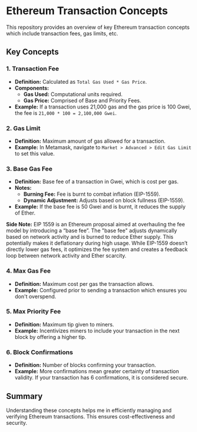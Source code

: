 # Ethereum Transaction Concepts

This repository provides an overview of key Ethereum transaction concepts which include transaction fees, gas limits, etc.

## Key Concepts

### 1. Transaction Fee
- **Definition:** Calculated as `Total Gas Used * Gas Price`.
- **Components:**
  - **Gas Used:** Computational units required.
  - **Gas Price:** Comprised of Base and Priority Fees.
- **Example:** If a transaction uses 21,000 gas and the gas price is 100 Gwei, the fee is `21,000 * 100 = 2,100,000 Gwei`.

### 2. Gas Limit
- **Definition:** Maximum amount of gas allowed for a transaction.
- **Example:** In Metamask, navigate to `Market > Advanced > Edit Gas Limit` to set this value.

### 3. Base Gas Fee
- **Definition:** Base fee of a transaction in Gwei, which is cost per gas.
- **Notes:**
  - **Burning Fee:** Fee is burnt to combat inflation (EIP-1559).
  - **Dynamic Adjustment:** Adjusts based on block fullness (EIP-1559).
- **Example:** If the base fee is 50 Gwei and is burnt, it reduces the supply of Ether.

**Side Note:** EIP 1559 is an Ethereum proposal aimed at overhauling the fee model by introducing a “base fee”. The "base fee" adjusts dynamically based on network activity and is burned to reduce Ether supply. This potentially makes it deflationary during high usage. While EIP-1559 doesn’t directly lower gas fees, it optimizes the fee system and creates a feedback loop between network activity and Ether scarcity.

### 4. Max Gas Fee
- **Definition:** Maximum cost per gas the transaction allows.
- **Example:** Configured prior to sending a transaction which ensures you don't overspend.

### 5. Max Priority Fee
- **Definition:** Maximum tip given to miners.
- **Example:** Incentivizes miners to include your transaction in the next block by offering a higher tip.

### 6. Block Confirmations
- **Definition:** Number of blocks confirming your transaction.
- **Example:** More confirmations mean greater certainty of transaction validity. If your transaction has 6 confirmations, it is considered secure.

## Summary
Understanding these concepts helps me in efficiently managing and verifying Ethereum transactions. This ensures cost-effectiveness and security.
